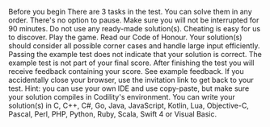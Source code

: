 Before you begin
There are 3 tasks in the test. You can solve them in any order.
There's no option to pause. Make sure you will not be interrupted for 90 minutes.
Do not use any ready-made solution(s). Cheating is easy for us to discover.
Play the game. Read our Code of Honour.
Your solution(s) should consider all possible corner cases and handle large input efficiently. Passing the example test does not indicate that your solution is correct. The example test is not part of your final score.
After finishing the test you will receive feedback containing your score. See example feedback.
If you accidentally close your browser, use the invitation link to get back to your test.
Hint: you can use your own IDE and use copy-paste, but make sure your solution compiles in Codility's environment.
You can write your solution(s) in C, C++, C#, Go, Java, JavaScript, Kotlin, Lua, Objective-C, Pascal, Perl, PHP, Python, Ruby, Scala, Swift 4 or Visual Basic.